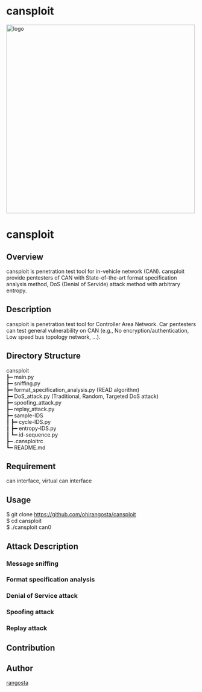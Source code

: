 # cansploit

<img width="500" alt="logo" src="https://user-images.githubusercontent.com/27995559/50401141-a2a72b00-07cf-11e9-8ba1-aa2f416a797b.png">

cansploit
====

## Overview

cansploit is penetration test tool for in-vehicle network (CAN). cansploit provide pentesters of CAN with State-of-the-art format specification analysis method, DoS (Denial of Servide) attack method with arbitrary entropy.

## Description

cansploit is penetration test tool for Controller Area Network. Car pentesters can test general vulnerability on CAN (e.g., No encryption/authentication, Low speed bus topology network, ...).

## Directory Structure

cansploit  
┣━ main.py  
┣━ sniffing.py  
┣━ format_specification_analysis.py (READ algorithm)  
┣━ DoS_attack.py (Traditional, Random, Targeted DoS attack)  
┣━ spoofing_attack.py  
┣━ replay_attack.py  
┣━ sample-IDS  
┃	┣━ cycle-IDS.py  
┃	┣━ entropy-IDS.py  
┃	┗━ id-sequence.py  
┣━ .cansploitrc  
┗━ README.md  

## Requirement

can interface, virtual can interface

## Usage

$ git clone https://github.com/ohirangosta/cansploit  
$ cd cansploit  
$ ./cansploit can0  

## Attack Description

### Message sniffing

### Format specification analysis

### Denial of Service attack

### Spoofing attack

### Replay attack

## Contribution

## Author

[rangosta](https://github.com/ohirangosta)
